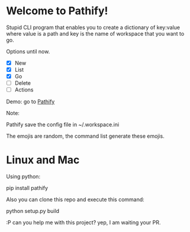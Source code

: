 # Welcome to Pathify!


Stupid CLI program that enables you to create a dictionary of key:value where value is a path and key 
is the name of workspace that you want to  go. 

Options until now.

 - [x] New
 - [x] List 
 - [x] Go 
 - [ ] Delete
 - [ ] Actions

Demo:
go to [Pathify](https://asciinema.org/a/EcdNVoCuEytmjNKAXfH5cRgyx)

Note:

Pathify save the config file in   ~/.workspace.ini 

The emojis are random, the command list generate these emojis.

# Linux and Mac
Using python:

pip install pathify

Also you can clone this repo and execute this command:

python setup.py build

:P can you help me with this project? yep, I am waiting  your PR. 


